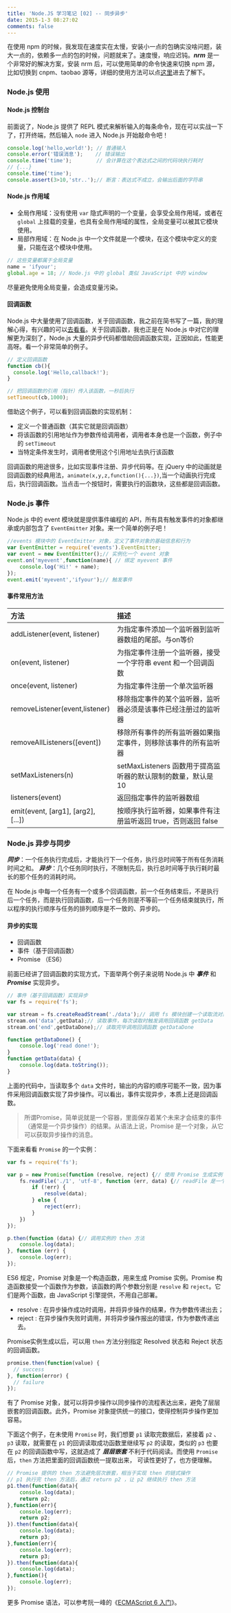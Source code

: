 ```yaml
---
title: 'Node.JS 学习笔记 [02] -- 同步异步'
date: 2015-1-3 08:27:02
comments: false
---
```


在使用 npm 的时候，我发现在速度实在太慢，安装小一点的包确实没啥问题，装大一点的，依赖多一点的包的时候，问题就来了。速度慢，响应迟钝。***nrm*** 是一个非常好的解决方案，安装 nrm 后，可以使用简单的命令快速来切换 npm 源，比如切换到 cnpm、taobao 源等，详细的使用方法可以点[这里](https://github.com/Pana/nrm#install)进去了解下。
<!-- more -->
### Node.js 使用

#### Node.js 控制台
前面说了，Node.js 提供了 REPL 模式来解析输入的每条命令，现在可以实战一下了，打开终端，然后输入 `node` 进入 Node.js 开始敲命令吧！
```js
console.log('hello,world!'); // 普通输入
console.error('错误消息');    // 错误输出
console.time('time');        // 会计算在这个表达式之间的代码块执行耗时
// {...}
console.time('time');
console.assert(3>10,'str..');// 断言：表达式不成立，会输出后面的字符串
```

#### Node.js 作用域
- 全局作用域：没有使用 `var` 隐式声明的一个变量，会享受全局作用域，或者在 `global` 上挂载的变量，也具有全局作用域的属性，全局变量可以被其它模块使用。
- 局部作用域：在 Node.js 中一个文件就是一个模块，在这个模块中定义的变量，只能在这个模块中使用。

```js
// 这些变量都属于全局变量
name = 'ifyour';
global.age = 18; // Node.js 中的 global 类似 JavaScript 中的 window
```
<div class='tip'>
尽量避免使用全局变量，会造成变量污染。
</div>

#### 回调函数
Node.js 中大量使用了回调函数，关于回调函数，我之前在简书写了一篇，我的理解心得，有兴趣的可以[去看看](http://www.jianshu.com/p/1383f4cb9a75)。关于回调函数，我也正是在 Node.js 中对它的理解更为深刻了，Node.js 大量的异步代码都借助回调函数实现，正因如此，性能更高呀。看一个非常简单的例子。

```js
// 定义回调函数
function cb(){
  console.log('Hello,callback!');
}

// 把回调函数的引用（指针）传入该函数，一秒后执行
setTimeout(cb,1000);
```
借助这个例子，可以看到回调函数的实现机制：
- 定义一个普通函数（其实它就是回调函数）
- 将该函数的引用地址作为参数传给调用者，调用者本身也是一个函数，例子中的 `setTimeout`
- 当特定条件发生时，调用者使用这个引用地址去执行该函数

回调函数的用途很多，比如实现事件注册、异步代码等。在 jQuery 中的动画就是回调函数的经典用法，`animate(x,y,z,function(){...})`,当一个动画执行完成后，执行回调函数。当点击一个按钮时，需要执行的函数块，这些都是回调函数。

### Node.js 事件
Node.js 中的 event 模块就是提供事件编程的 API，所有具有触发事件的对象都继承或内部包含了 `EventEmitter` 对象。来一个简单的例子吧！
```js
//events 模块中的 EventEmitter 对象，定义了事件对象的基础信息和行为
var EventEmitter = require('events').EventEmitter;
var event = new EventEmitter();// 实例化一个 event 对象
event.on('myevent',function(name){ // 绑定 myevent 事件
    console.log('Hi!' + name);
});
event.emit('myevent','ifyour');// 触发事件
```
#### 事件常用方法

|方法                               | 描述                                                     |
|:---------------------------------|:---------------------------------------------------------|
|addListener(event, listener)      | 为指定事件添加一个监听器到监听器数组的尾部。与on等价          |
|on(event, listener)               | 为指定事件注册一个监听器，接受一个字符串 event 和一个回调函数 |
|once(event, listener)             | 为指定事件注册一个单次监听器                                |
|removeListener(event,listener)    |移除指定事件的某个监听器，监听器必须是该事件已经注册过的监听器  |
|removeAllListeners([event])       |移除所有事件的所有监听器如果指定事件，则移除该事件的所有监听器  |
|setMaxListeners(n)                |setMaxListeners 函数用于提高监听器的默认限制的数量，默认是 10 |
|listeners(event)                  |返回指定事件的监听器数组                                    |
|emit(event, [arg1], [arg2], [...])|按顺序执行监听器，如果事件有注册监听返回 true，否则返回 false |


### Node.js 异步与同步

***同步***：一个任务执行完成后，才能执行下一个任务，执行总时间等于所有任务消耗时间之和。
***异步***：几个任务同时执行，不限制先后，执行总时间等于执行耗时最长的那个任务的消耗时间。

在 Node.js 中每一个任务有一个或多个回调函数，前一个任务结束后，不是执行后一个任务，而是执行回调函数，后一个任务则是不等前一个任务结束就执行，所以程序的执行顺序与任务的排列顺序是不一致的、异步的。

#### 异步的实现
- 回调函数
- 事件（基于回调函数）
- Promise （ES6）

前面已经讲了回调函数的实现方式，下面举两个例子来说明 Node.js 中 ***事件*** 和 ***Promise*** 实现异步。
```js
// 事件（基于回调函数）实现异步
var fs = require('fs');

var stream = fs.createReadStream('./data');// 调用 fs 模块创建一个读取流对象
stream.on('data',getData);// 读取事件，每次读取时触发调用回调函数 getData
stream.on('end',getDataDone);// 读取完毕调用回调函数 getDataDone

function getDataDone() {
    console.log('read done!');
}
function getData(data) {
    console.log(data.toString());
}
```
上面的代码中，当读取多个 `data` 文件时，输出的内容的顺序可能不一致，因为事件采用回调函数实现了异步操作。可以看出，事件实现异步，本质上还是回调函数。

> 所谓Promise，简单说就是一个容器，里面保存着某个未来才会结束的事件（通常是一个异步操作）的结果。从语法上说，Promise 是一个对象，从它可以获取异步操作的消息。

下面来看看 `Promise` 的一个实例：
```js
var fs = require('fs');

var p = new Promise(function (resolve, reject) {// 使用 Promise 生成实例
    fs.readFile('./1', 'utf-8', function (err, data) {// readFile 是一个异步方法
        if (!err) {
            resolve(data);
        } else {
            reject(err);
        }
    })
});

p.then(function (data) {// 调用实例的 then 方法
    console.log(data);
}, function (err) {
    console.log(err);
});
```
ES6 规定，Promise 对象是一个构造函数，用来生成 Promise 实例。Promise 构造函数接受一个函数作为参数，该函数的两个参数分别是 `resolve` 和 `reject`。它们是两个函数，由 JavaScript 引擎提供，不用自己部署。

- resolve : 在异步操作成功时调用，并将异步操作的结果，作为参数传递出去；
- reject  : 在异步操作失败时调用，并将异步操作报出的错误，作为参数传递出去。

Promise实例生成以后，可以用 `then` 方法分别指定 Resolved 状态和 Reject 状态的回调函数。
```js
promise.then(function(value) {
  // success
}, function(error) {
  // failure
});
```
有了 Promise 对象，就可以将异步操作以同步操作的流程表达出来，避免了层层嵌套的回调函数。此外，Promise 对象提供统一的接口，使得控制异步操作更加容易。

下面这个例子，在未使用 `Promise` 时，我们想要 `p1` 读取完数据后，紧接着 `p2` 、`p3` 读取，就需要在 `p1` 的回调读取成功函数里继续写 `p2` 的读取，类似的 `p3` 也要在 `p2` 的回调函数中写，这就造成了 ***层层嵌套*** 不利于代码阅读。而使用 `Promise` 后，`then` 方法把里面的回调函数统一提取出来， 可读性更好了，也方便理解。
```js
// Promise 提供的 then 方法避免层次嵌套，相当于实现 then 的链式操作
// p1 执行完 then 方法后，通过 return p2 ，让 p2 继续执行 then 方法
p1.then(function(data){
    console.log(data);
    return p2;
},function(err){
    console.log(err);
    return p2;
}).then(function(data){
    console.log(data);
    return p3;
},function(err){
    console.log(err);
    return p3;
}).then(function(data){
    console.log(data);
},function(){
    console.log(err);
});
```
更多 Promise 语法，可以参考阮一峰的《[ECMAScript 6 入门](http://es6.ruanyifeng.com/#docs/promise#基本用法)》。
